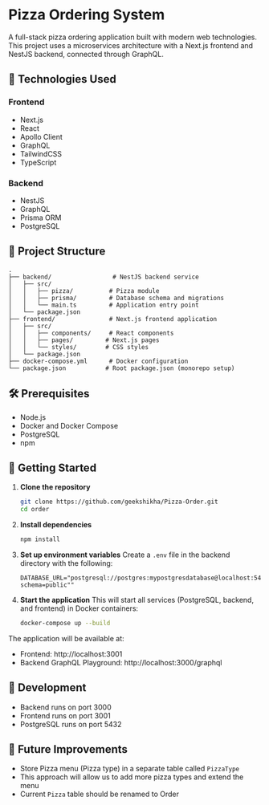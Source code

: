 # Pizza Ordering System

A full-stack pizza ordering application built with modern web technologies. This project uses a microservices architecture with a Next.js frontend and NestJS backend, connected through GraphQL.

## 🚀 Technologies Used

### Frontend

- Next.js
- React
- Apollo Client
- GraphQL
- TailwindCSS
- TypeScript

### Backend

- NestJS
- GraphQL
- Prisma ORM
- PostgreSQL

## 📁 Project Structure

```
.
├── backend/                 # NestJS backend service
│   ├── src/
│   │   ├── pizza/          # Pizza module
│   │   ├── prisma/         # Database schema and migrations
│   │   └── main.ts         # Application entry point
│   └── package.json
├── frontend/               # Next.js frontend application
│   ├── src/
│   │   ├── components/     # React components
│   │   ├── pages/         # Next.js pages
│   │   └── styles/        # CSS styles
│   └── package.json
├── docker-compose.yml      # Docker configuration
└── package.json           # Root package.json (monorepo setup)
```

## 🛠️ Prerequisites

- Node.js
- Docker and Docker Compose
- PostgreSQL
- npm

## 🚀 Getting Started

1. **Clone the repository**

   ```bash
   git clone https://github.com/geekshikha/Pizza-Order.git
   cd order
   ```

2. **Install dependencies**

   ```bash
   npm install
   ```

3. **Set up environment variables**
   Create a `.env` file in the backend directory with the following:

   ```
   DATABASE_URL="postgresql://postgres:mypostgresdatabase@localhost:5432/postgres?schema=public""
   ```

4. **Start the application**
   This will start all services (PostgreSQL, backend, and frontend) in Docker containers:

   ```bash
   docker-compose up --build
   ```

The application will be available at:

- Frontend: http://localhost:3001
- Backend GraphQL Playground: http://localhost:3000/graphql

## 🔧 Development

- Backend runs on port 3000
- Frontend runs on port 3001
- PostgreSQL runs on port 5432

## 🔮 Future Improvements

- Store Pizza menu (Pizza type) in a separate table called `PizzaType`
- This approach will allow us to add more pizza types and extend the menu
- Current `Pizza` table should be renamed to Order
